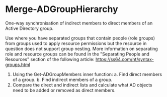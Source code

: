 # Merge-ADGroupHierarchy
One-way synchronisation of indirect members to direct members of an Active Directory group.

Use where you have separated groups that contain people (role groups) from groups used to apply resource permissions but the resource in question does not support group nesting.
More information on separating role and resource groups can be found in the "Separating People and Resources" section of the following article: https://ss64.com/nt/syntax-groups.html
  1. Using the Get-ADGroupMembers inner function:
     a. Find direct members of a group.
     b. Find indirect members of a group.
  2. Compare the direct and indirect lists and calculate what AD objects need to be added or removed as direct members. 
